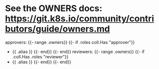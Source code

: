# See the OWNERS docs: https://git.k8s.io/community/contributors/guide/owners.md
approvers:
{{- range .owners}}
{{- if .roles coll.Has "approver"}}
- {{ .alias }}
{{- end}}
{{- end}}
reviewers:
{{- range .owners}}
  {{- if .coll.Has .roles "reviewer"}}
- {{ .alias }}
{{- end}}
{{- end}}